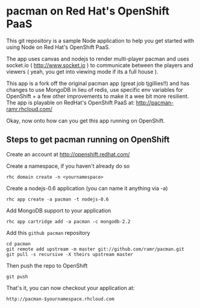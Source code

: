 pacman on Red Hat's OpenShift PaaS
==================================
This git repository is a sample Node application to help you get started
with using Node on Red Hat's OpenShift PaaS.

The app uses canvas and nodejs to render multi-player pacman and uses 
socket.io ( http://www.socket.io ) to communicate between the players and
viewers ( yeah, you get into viewing mode if its a full house ).

This app is a fork off the original pacman app (great job tjgillies!!) and
has changes to use MongoDB in lieu of redis, use specific env variables
for OpenShift + a few other improvements to make it a wee bit more
resilient. The app is playable on RedHat's OpenShift PaaS at:
     http://pacman-ramr.rhcloud.com/


Okay, now onto how can you get this app running on OpenShift.

Steps to get pacman running on OpenShift
-------

Create an account at http://openshift.redhat.com/

Create a namespace, if you haven't already do so

    rhc domain create -n <yournamespace>

Create a nodejs-0.6 application (you can name it anything via -a)

    rhc app create -a pacman -t nodejs-0.6

Add MongoDB support to your application

    rhc app cartridge add -a pacman -c mongodb-2.2

Add this `github pacman` repository

    cd pacman
    git remote add upstream -m master git://github.com/ramr/pacman.git
    git pull -s recursive -X theirs upstream master
    
Then push the repo to OpenShift

    git push

That's it, you can now checkout your application at:

    http://pacman-$yournamespace.rhcloud.com

